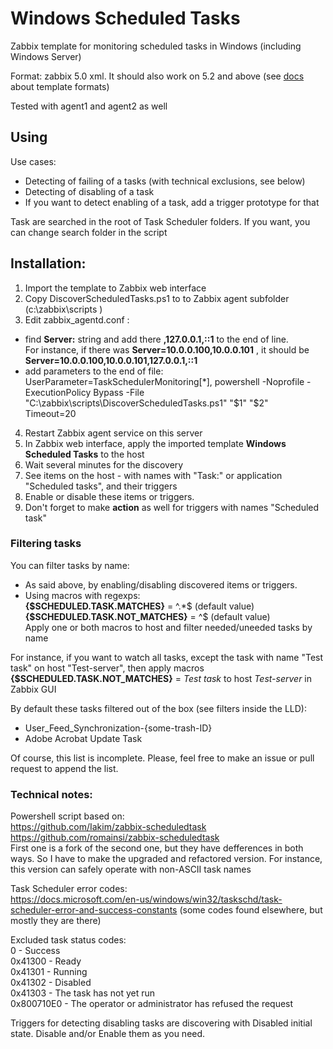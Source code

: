 # Windows Scheduled Tasks

Zabbix template for monitoring scheduled tasks in Windows (including Windows Server)

Format: zabbix 5.0 xml. It should also work on 5.2 and above (see [docs](https://www.zabbix.com/documentation/current/manual/xml_export_import/media) about template formats)

Tested with agent1 and agent2 as well

## Using

Use cases:
- Detecting of failing of a tasks (with technical exclusions, see below)
- Detecting of disabling of a task
- If you want to detect enabling of a task, add a trigger prototype for that

Task are searched in the root of Task Scheduler folders. If you want, you can change search folder in the script

## Installation:

1. Import the template to Zabbix web interface
2. Copy DiscoverScheduledTasks.ps1 to to Zabbix agent subfolder (c:\zabbix\scripts )
3. Edit zabbix_agentd.conf :
-  find **Server:** string and add there **,127.0.0.1,::1** to the end of line.<br>
For instance, if there was **Server=10.0.0.100,10.0.0.101** , it should be **Server=10.0.0.100,10.0.0.101,127.0.0.1,::1**
-  add parameters to the end of file:<br>
   UserParameter=TaskSchedulerMonitoring[*], powershell -Noprofile -ExecutionPolicy Bypass -File "C:\zabbix\scripts\DiscoverScheduledTasks.ps1" "$1" "$2"<br>
   Timeout=20<br>
4. Restart Zabbix agent service on this server
5. In Zabbix web interface, apply the imported template **Windows Scheduled Tasks** to the host
6. Wait several minutes for the discovery
7. See items on the host - with names with "Task:" or application "Scheduled tasks", and their triggers
8. Enable or disable these items or triggers.
9. Don't forget to make **action** as well for triggers with names "Scheduled task"

### Filtering tasks

You can filter tasks by name:
- As said above, by enabling/disabling discovered items or triggers.<br>
- Using macros with regexps:<br>
 **{$SCHEDULED.TASK.MATCHES}** = ^.*$ (default value)<br>
 **{$SCHEDULED.TASK.NOT_MATCHES}** = ^$ (default value)<br>
Apply one or both macros to host and filter needed/uneeded tasks by name

For instance, if you want to watch all tasks, except the task with name "Test task" on host "Test-server", then apply macros **{$SCHEDULED.TASK.NOT_MATCHES}** = *Test task* to host *Test-server* in Zabbix GUI


By default these tasks filtered out of the box (see filters inside the LLD):
- User_Feed_Synchronization-{some-trash-ID}<br>
- Adobe Acrobat Update Task

Of course, this list is incomplete. Please, feel free to make an issue or pull request to append the list.


### Technical notes:

Powershell script based on:<br>
https://github.com/Iakim/zabbix-scheduledtask<br>
https://github.com/romainsi/zabbix-scheduledtask<br>
First one is a fork of the second one, but they have defferences in both ways. So I have to make the upgraded and refactored version. For instance, this version can safely operate with non-ASCII task names

Task Scheduler error codes:<br>
https://docs.microsoft.com/en-us/windows/win32/taskschd/task-scheduler-error-and-success-constants
(some codes found elsewhere, but mostly they are there)

Excluded task status codes:<br>
0 - Success<br>
0x41300 - Ready<br>
0x41301 - Running<br>
0x41302 - Disabled<br>
0x41303 - The task has not yet run<br>
0x800710E0 - The operator or administrator has refused the request

Triggers for detecting disabling tasks are discovering with Disabled initial state. Disable and/or Enable them as you need.
